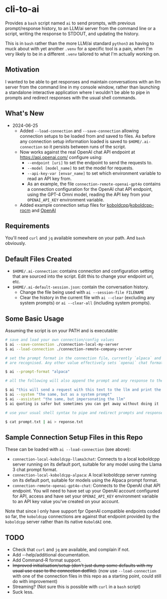 # cli-to-ai

Provides a `bash` script named `ai` to send prompts, with previous prompt/response history, to an LLM/ai server from the command line or a script, writing the response to STDOUT, and updating the history.

This is in `bash` rather than the more LLM/ai standard `python3` as having to muck about with yet another `.venv` for a specific tool is a pain, when I'm very likely to be in a different `.venv` tailored to what I'm actually working on.

## Motivation

I wanted to be able to get responses and maintain conversations with an llm server from the command line in my console window, rather than launching a standalone interactive application where I wouldn't be able to pipe in prompts and redirect responses with the usual shell commands.

## What's New

- 2024-06-25
  - Added `--load-connection` and `--save-connection` allowing connection setups to be loaded from and saved to files. As before any connection setup information loaded is saved to `$HOME/.ai-connection` so it persists between runs of the script.
  - Now works against the real OpenAI chat API endpoint at https://api.openai.com/ configure using:
    - `--endpoint [uri]` to set the endpoint to send the requests to.
    - `--model [model_name]` to set the model for requests.
    - `--api-key-var [envar_name]` to set which environment variable to read an API key from.
    - As an example, the file `connection-remote-openai-gpt4o` contains a connection configuration for the OpenAI chat API endpoint, using the GPT-4 Omni model, reading the API key from your `OPENAI_API_KEY` environment variable.
  - Added example connection setup files for [koboldcpp](https://github.com/LostRuins/koboldcpp)/[koboldcpp-rocm](https://github.com/YellowRoseCx/koboldcpp-rocm/) and [OpenAI](https://openai.com/)

## Requirements

You'll need `curl` and `jq` available somewhere on your path. And `bash` obviously.

## Default Files Created

- `$HOME/.ai-connection`: contains connection and configuration setting that are sourced into the script. Edit this to change your endpoint uri, etc.
- `$HOME/.ai-default-session.json`: contain the conversation history.
  - Change the file being used with `ai --session-file FILENAME`
  - Clear the history in the current file with `ai --clear` (excluding any system prompts) or `ai --clear-all` (including system prompts).

## Some Basic Usage

Assuming the script is on your PATH and is executable:

```bash session
# save and load your own connection/config values
$ ai --save-connection ./connection-local-my-server
$ ai --load-connection ./connection-remote-company-server

# set the prompt format in the connection file, currently `alpaca` and `llama3chat`
# are recognised. Any other value effectively sets `openai` chat format.

$ ai --prompt-format "alpaca"

# all the following will also append the prompt and any response to the session file

$ ai "this will send a request with this text to the llm and print the response to STDOUT"
$ ai --system "the same, but as a system prompt"
$ ai --assistant "the same, but impersonating the llm"
$ ai quoting is safer but sometimes you can get away without doing it

# use your usual shell syntax to pipe and redirect prompts and responses

$ cat prompt.txt | ai > reponse.txt
```

## Sample Connection Setup Files in this Repo

These can be loaded with `ai --load-connection` (see above):

- `connection-local-koboldcpp-llama3chat`: Connects to a local koboldcpp server running on its default port, suitable for any model using the Llama 3 chat prompt format.
- `connection-local-koboldcpp-alpaca`: A local koboldcpp server running on its default port, suitable for models using the Alpaca prompt format.
- `connection-remote-openai-gpt4o-chat`: Connects to the OpenAI chat API endpoint. You will need to have set up your OpenAI account configured for API, access and have set your `OPENAI_API_KEY` environment variable to an API key value you've created on your account.

Note that since I only have support fpr OpenAI compatible endpoints coded so far, the `koboldcpp` connections are against that endpoint provided by the `koboldcpp` server rather than its native `KoboldAI` one.

## TODO

- Check that `curl` and `jq` are available, and complain if not.
- Add --help/additional documentation.
- Add Command-R format support.
- ~~Improved initialisation/setup (don't just dump some defaults with my usual use case to the connection dotfile).~~ (now use `--load-connection` with one of the connection files in this repo as a starting point, could still do with improvement)
- Streaming? (Not sure this is possible with `curl` in a `bash` script)
- Suck less.
